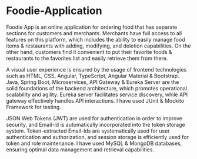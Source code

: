 # Foodie-Application
Foodie App is an online application for ordering food that has separate sections for customers and merchants. Merchants have full access to all features on this platform, which includes the ability to easily manage food items & restaurants with adding, modifying, and deletion capabilities. On the other hand, customers find it convenient to put their favorite foods & restaurants to the favorites list and easily retrieve them from there.

A visual user experience is ensured by the usage of frontend technologies such as HTML, CSS, Angular, TypeScript, Angular Material & Bootstrap. Java, Spring Boot, Microservices, API Gateway & Eureka Server are the solid foundations of the backend architecture, which promotes operational scalability and agility. Eureka server facilitates service discovery, while API gateway effectively handles API interactions. I have used JUnit & Mockito Framework for testing.

JSON Web Tokens (JWT) are used for authentication in order to improve security, and Email-Id is automatically incorporated into the token storage system. Token-extracted Email-Ids are systematically used for user authentication and authorization, and session storage is efficiently used for token and role maintenance. I have used MySQL & MongoDB databases, ensuring optimal data management and retrieval capabilities.

